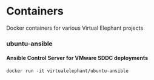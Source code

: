 # Containers
Docker containers for various Virtual Elephant projects

### ubuntu-ansible
#### Ansible Control Server for VMware SDDC deployments
```
docker run -it virtualelephant/ubuntu-ansible
```
